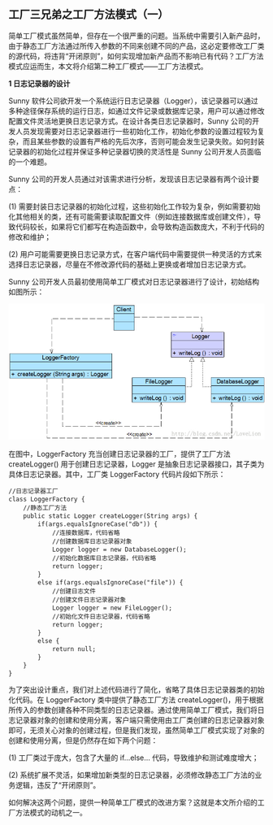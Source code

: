 ## 工厂三兄弟之工厂方法模式（一）  

简单工厂模式虽然简单，但存在一个很严重的问题。当系统中需要引入新产品时，由于静态工厂方法通过所传入参数的不同来创建不同的产品，这必定要修改工厂类的源代码，将违背“开闭原则”，如何实现增加新产品而不影响已有代码？工厂方法模式应运而生，本文将介绍第二种工厂模式——工厂方法模式。
 
**1 日志记录器的设计**  

Sunny 软件公司欲开发一个系统运行日志记录器（Logger），该记录器可以通过多种途径保存系统的运行日志，如通过文件记录或数据库记录，用户可以通过修改配置文件灵活地更换日志记录方式。在设计各类日志记录器时，Sunny 公司的开发人员发现需要对日志记录器进行一些初始化工作，初始化参数的设置过程较为复杂，而且某些参数的设置有严格的先后次序，否则可能会发生记录失败。如何封装记录器的初始化过程并保证多种记录器切换的灵活性是 Sunny 公司开发人员面临的一个难题。  

Sunny 公司的开发人员通过对该需求进行分析，发现该日志记录器有两个设计要点：  

(1) 需要封装日志记录器的初始化过程，这些初始化工作较为复杂，例如需要初始化其他相关的类，还有可能需要读取配置文件（例如连接数据库或创建文件），导致代码较长，如果将它们都写在构造函数中，会导致构造函数庞大，不利于代码的修改和维护；  

(2) 用户可能需要更换日志记录方式，在客户端代码中需要提供一种灵活的方式来选择日志记录器，尽量在不修改源代码的基础上更换或者增加日志记录方式。  

Sunny 公司开发人员最初使用简单工厂模式对日志记录器进行了设计，初始结构如图所示：   
 
![基于简单工厂模式设计的日志记录器结构图](images/20130712094545500.jpg)    

在图中，LoggerFactory 充当创建日志记录器的工厂，提供了工厂方法 createLogger() 用于创建日志记录器，Logger 是抽象日志记录器接口，其子类为具体日志记录器。其中，工厂类 LoggerFactory 代码片段如下所示：

```
//日志记录器工厂
class LoggerFactory {
    //静态工厂方法
	public static Logger createLogger(String args) {
		if(args.equalsIgnoreCase("db")) {
			//连接数据库，代码省略
			//创建数据库日志记录器对象
			Logger logger = new DatabaseLogger(); 
			//初始化数据库日志记录器，代码省略
			return logger;
		}
		else if(args.equalsIgnoreCase("file")) {
			//创建日志文件
			//创建文件日志记录器对象
			Logger logger = new FileLogger(); 
			//初始化文件日志记录器，代码省略
			return logger;			
		}
		else {
			return null;
		}
	}
}
```

为了突出设计重点，我们对上述代码进行了简化，省略了具体日志记录器类的初始化代码。在 LoggerFactory 类中提供了静态工厂方法 createLogger()，用于根据所传入的参数创建各种不同类型的日志记录器。通过使用简单工厂模式，我们将日志记录器对象的创建和使用分离，客户端只需使用由工厂类创建的日志记录器对象即可，无须关心对象的创建过程，但是我们发现，虽然简单工厂模式实现了对象的创建和使用分离，但是仍然存在如下两个问题：  

(1) 工厂类过于庞大，包含了大量的 if…else… 代码，导致维护和测试难度增大；  

(2) 系统扩展不灵活，如果增加新类型的日志记录器，必须修改静态工厂方法的业务逻辑，违反了“开闭原则”。  

如何解决这两个问题，提供一种简单工厂模式的改进方案？这就是本文所介绍的工厂方法模式的动机之一。